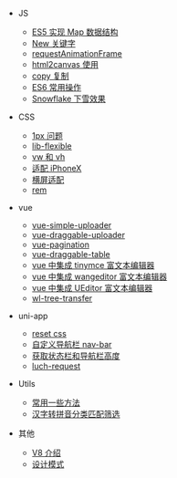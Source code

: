 - JS

  - [ES5 实现 Map 数据结构](js/ES5Map)
  - [New 关键字](js/new)
  - [requestAnimationFrame](js/requestAnimationFrame)
  - [html2canvas 使用](js/html2canvas)
  - [copy 复制](js/copy)
  - [ES6 常用操作](js/skill-es6)
  - [Snowflake 下雪效果](js/Snowflake)

- CSS

  - [1px 问题](css/1px)
  - [lib-flexible](css/lib-flexible)
  - [vw 和 vh](css/vwvh)
  - [适配 iPhoneX](css/适配iPhoneX)
  - [横屏适配](css/横屏适配)
  - [rem](css/rem)

- vue

  - [vue-simple-uploader](vue/vue-simple-uploader)
  - [vue-draggable-uploader](vue/vue-draggable-uploader)
  - [vue-pagination](vue/vue-pagination)
  - [vue-draggable-table](vue/vue-draggable-table)
  - [vue 中集成 tinymce 富文本编辑器](vue/vue-tinymce)
  - [vue 中集成 wangeditor 富文本编辑器](vue/vue-wangeditor)
  - [vue 中集成 UEditor 富文本编辑器](vue/vue-UEditor)
  - [wl-tree-transfer](vue/wl-tree-transfer)

- uni-app

  - [reset css](uniapp/resetcss)
  - [自定义导航栏 nav-bar](uniapp/navbar)
  - [获取状态栏和导航栏高度](uniapp/statusBarAndcustomBar)
  - [luch-request](uniapp/luch-request)

- Utils

  - [常用一些方法](utils/utils)
  - [汉字转拼音分类匹配筛选](utils/pinyin)

- 其他

  - [V8 介绍](others/v8)
  - [设计模式](others/designPattern)
